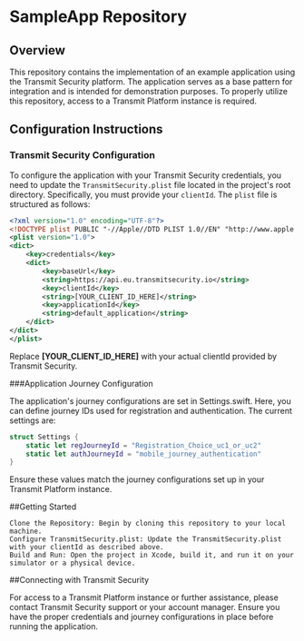 # SampleApp Repository

## Overview

This repository contains the implementation of an example application using the Transmit Security platform. The application serves as a base pattern for integration and is intended for demonstration purposes. To properly utilize this repository, access to a Transmit Platform instance is required.

## Configuration Instructions

### Transmit Security Configuration

To configure the application with your Transmit Security credentials, you need to update the `TransmitSecurity.plist` file located in the project's root directory. Specifically, you must provide your `clientId`. The `plist` file is structured as follows:

```xml
<?xml version="1.0" encoding="UTF-8"?>
<!DOCTYPE plist PUBLIC "-//Apple//DTD PLIST 1.0//EN" "http://www.apple.com/DTDs/PropertyList-1.0.dtd">
<plist version="1.0">
<dict>
    <key>credentials</key>
    <dict>
        <key>baseUrl</key>
        <string>https://api.eu.transmitsecurity.io</string>
        <key>clientId</key>
        <string>[YOUR_CLIENT_ID_HERE]</string>
        <key>applicationId</key>
        <string>default_application</string>
    </dict>
</dict>
</plist>
```

Replace __[YOUR_CLIENT_ID_HERE]__ with your actual clientId provided by Transmit Security.

###Application Journey Configuration

The application's journey configurations are set in Settings.swift. Here, you can define journey IDs used for registration and authentication. The current settings are:

```swift
struct Settings {
    static let regJourneyId = "Registration_Choice_uc1_or_uc2"
    static let authJourneyId = "mobile_journey_authentication"
}
```

Ensure these values match the journey configurations set up in your Transmit Platform instance.

##Getting Started

    Clone the Repository: Begin by cloning this repository to your local machine.
    Configure TransmitSecurity.plist: Update the TransmitSecurity.plist with your clientId as described above.
    Build and Run: Open the project in Xcode, build it, and run it on your simulator or a physical device.

##Connecting with Transmit Security

For access to a Transmit Platform instance or further assistance, please contact Transmit Security support or your account manager. Ensure you have the proper credentials and journey configurations in place before running the application.
